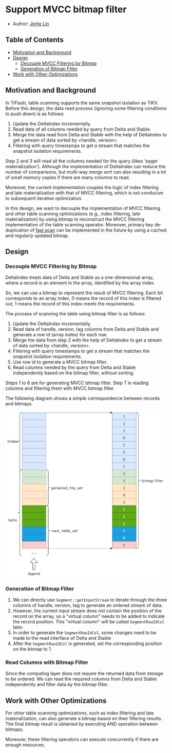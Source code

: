 # Support MVCC bitmap filter
- Author: [Jinhe Lin](https://github.com/JinheLin)
## Table of Contents
- [Motivation and Background](#Motivation-and-Background)
- [Design](#Design)
	- [Decouple MVCC Filtering by Bitmap](#Decouple-MVCC-Filtering-by-Bitmap)
	- [Generation of Bitmap Filter](#Generation-of-Bitmap-Filter)
- [Work with Other Optimizations](#Work-with-Other-Optimizations)

## Motivation and Background

In TiFlash, table scanning supports the same snapshot isolation as TiKV. Before this design, the data read process (ignoring some filtering conditions to push down) is as follows:
1. Update the DeltaIndex incrementally.
2. Read data of all columns needed by query from Delta and Stable.
3. Merge the data read from Delta and Stable with the help of DeltaIndex to get a stream of data sorted by <handle, version>.
4. Filtering with query timestamps to get a stream that matches the snapshot isolation requirements.

Step 2 and 3 will read all the columns needed for the query (likes 'eager materialization'). Although the implementation of DeltaIndex can reduce the number of comparisons, but multi-way merge sort can also resulting in a lot of small memory copies if there are many columns to read.

Moreover, the current implementation couples the logic of index filtering and late materialization with that of MVCC filtering, which is not conducive to subsequent iterative optimization.

In this design, we want to decouple the implementation of MVCC filtering and other table scanning optimizations (e.g., index filtering, late materialization) by using bitmap to reconstruct the MVCC filtering implementation of the table scanning operator. Moreover, primary key de-duplication of [fast scan](https://github.com/pingcap/tiflash/blob/master/docs/design/2022-07-19-tiflash-support-fast-mode.md) can be implemented in the future by using a cached and regularly updated bitmap.

## Design  
### Decouple MVCC Filtering by Bitmap

DeltaIndex treats data of Delta and Stable as a one-dimensional array, where a record is an element in the array, identified by the array index.

So, we can use a bitmap to represent the result of MVCC filtering. Each bit corresponds to an array index, 0 means the record of this index is filtered out, 1 means the record of this index meets the requirements.

The process of scanning the table using bitmap filter is as follows:
1. Update the DeltaIndex incrementally.
2. Read data of handle, version, tag columns from Delta and Stable and generate a row id (array index) for each row.
3. Merge the data from step 2 with the help of DeltaIndex to get a stream of data sorted by <handle, version>.
5. Filtering with query timestamps to get a stream that matches the snapshot isolation requirements.
6. Use row id to generate a MVCC bitmap filter. 
7. Read columns needed by the query from Delta and Stable independently based on the bitmap filter, without sorting.

Steps 1 to 6 are for generating MVCC bitmap filter. Step 7 is reading columns and filtering them with MVCC bitmap filter. 

The following diagram shows a simple correspondence between records and bitmaps.

![](./images/2022-12-08-mvcc-bitmap-filter.png)

### Generation of Bitmap Filter

1. We can directly use `Segment::getInputStream` to iterate through the three columns of handle, version, tag to generate an ordered stream of data.
2. However, the current input stream does not contain the position of the record on the array, so a "virtual column" needs to be added to indicate the record position. This "virtual column" will be called `SegmentRowIdCol` later.
3. In order to generate the `SegmentRowIdCol`, some changes need to be made to the read interface of Delta and Stable
4. After the `SegmentRowIdCol` is generated, set the corresponding position on the bitmap to 1.
### Read Columns with Bitmap Filter

Since the computing layer does not require the returned data from storage to be ordered. We can read the required columns from Delta and Stable independently and filter data by the bitmap filter.
## Work with Other Optimizations

For other table scanning optimizations, such as index filtering and late materialization, can also generate a bitmap based on their filtering results. The final bitmap result is obtained by executing AND operation between bitmaps.

Moreover, these filtering operators can execute concurrently if there are enough resources.